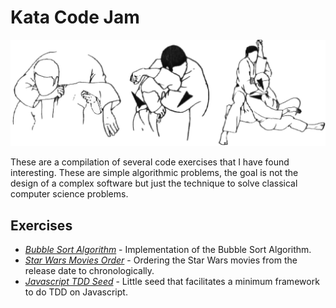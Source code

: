 # Kata Code Jam

![Kata](kata.gif)

These are a compilation of several code exercises that I have found interesting. These are simple algorithmic problems, the goal is not the design of a complex software but just the technique to solve classical computer science problems.

## Exercises

- [_Bubble Sort Algorithm_][1] - Implementation of the Bubble Sort Algorithm.
- [_Star Wars Movies Order_][2] - Ordering the Star Wars movies from the release date to chronologically.
- [_Javascript TDD Seed_][3] - Little seed that facilitates a minimum framework to do TDD on Javascript.


[1]: https://github.com/joantolos/kata-code-jam/tree/master/bubble-sort
[2]: https://github.com/joantolos/kata-code-jam/tree/master/star-wars
[3]: https://github.com/joantolos/kata-code-jam/tree/master/javascript-tdd-seed